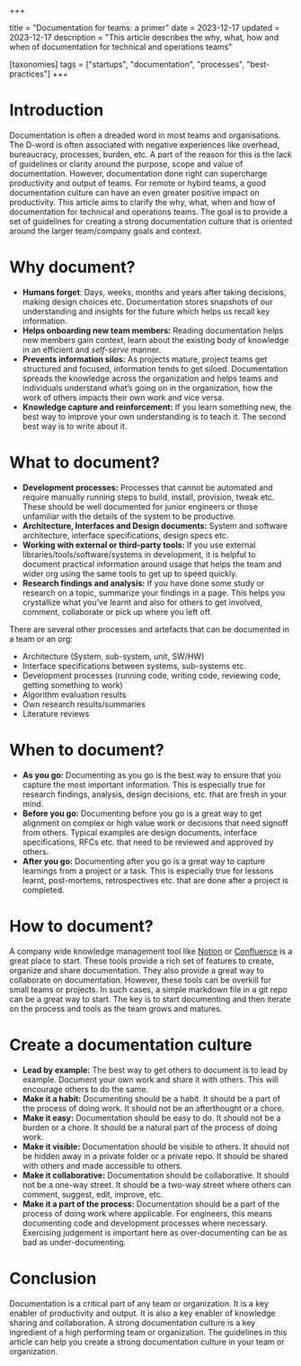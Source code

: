 +++

title = "Documentation for teams: a primer"
date = 2023-12-17
updated = 2023-12-17
description = "This article describes the why, what, how and when of documentation for technical and operations teams"

[taxonomies]
tags = ["startups", "documentation", "processes", "best-practices"]
+++

# Introduction

Documentation is often a dreaded word in most teams and organisations. The D-word is often associated with negative experiences like overhead, bureaucracy, processes, burden, etc. A part of the reason for this is the lack of guidelines or clarity around the purpose, scope and value of documentation. However, documentation done right can supercharge productivity and output of teams. For remote or hybird teams, a good documentation culture can have an even greater positive impact on productivity. This article aims to clarify the why, what, when and how of documentation for technical and operations teams. The goal is to provide a set of guidelines for creating a strong documentation culture that is oriented around the larger team/company goals and context.

# Why document?

* **Humans forget**: Days, weeks, months and years after taking decisions, making design choices etc. Documentation stores snapshots of our understanding and insights for the future which helps us recall key information.
* **Helps onboarding new team members:** Reading documentation helps new members gain context, learn about the existing body of knowledge in an efficient and *self-serve* manner.
* **Prevents information silos:** As projects mature, project teams get structured and focused, information tends to get siloed. Documentation spreads the knowledge across the organization and helps teams and individuals understand what’s going on in the organization, how the work of others impacts their own work and vice versa.
* **Knowledge capture and reinforcement:** If you learn something new, the best way to improve your own understanding is to teach it. The second best way is to write about it.

# What to document?

* **Development processes:** Processes that cannot be automated and require manually running steps to build, install, provision, tweak etc. These should be well documented for junior engineers or those unfamiliar with the details of the system to be productive.
* **Architecture, Interfaces and Design documents:** System and software architecture, interface specifications, design specs etc.
* **Working with external or third-party tools:** If you use external libraries/tools/software/systems in development, it is helpful to document practical information around usage that helps the team and wider org using the same tools to get up to speed quickly.
* **Research findings and analysis:** If you have done some study or research on a topic, summarize your findings in a page. This helps you crystallize what you’ve learnt and also for others to get involved, comment, collaborate or pick up where you left off.

There are several other processes and artefacts that can be documented in a team or an org:
* Architecture (System, sub-system, unit, SW/HW)
* Interface specifications between systems, sub-systems etc.
* Development processes (running code, writing code, reviewing code, getting something to work)
* Algorithm evaluation results
* Own research results/summaries
* Literature reviews

# When to document?

* **As you go:** Documenting as you go is the best way to ensure that you capture the most important information. This is especially true for research findings, analysis, design decisions, etc. that are fresh in your mind.
* **Before you go:** Documenting before you go is a great way to get alignment on complex or high value work or decisions that need signoff from others. Typical examples are design documents, interface specifications, RFCs etc. that need to be reviewed and approved by others.
* **After you go:** Documenting after you go is a great way to capture learnings from a project or a task. This is especially true for lessons learnt, post-mortems, retrospectives etc. that are done after a project is completed.


# How to document?

A company wide knowledge management tool like [Notion](https://www.notion.so/) or [Confluence](https://www.atlassian.com/software/confluence) is a great place to start. These tools provide a rich set of features to create, organize and share documentation. They also provide a great way to collaborate on documentation. However, these tools can be overkill for small teams or projects. In such cases, a simple markdown file in a git repo can be a great way to start. The key is to start documenting and then iterate on the process and tools as the team grows and matures.

# Create a documentation culture

* **Lead by example:** The best way to get others to document is to lead by example. Document your own work and share it with others. This will encourage others to do the same.
* **Make it a habit:** Documenting should be a habit. It should be a part of the process of doing work. It should not be an afterthought or a chore.
* **Make it easy:** Documentation should be easy to do. It should not be a burden or a chore. It should be a natural part of the process of doing work.
* **Make it visible:** Documentation should be visible to others. It should not be hidden away in a private folder or a private repo. It should be shared with others and made accessible to others.
* **Make it collaborative:** Documentation should be collaborative. It should not be a one-way street. It should be a two-way street where others can comment, suggest, edit, improve, etc.
* **Make it a part of the process:** Documentation should be a part of the process of doing work where applicable. For engineers, this means documenting code and development processes where necessary. Exercising judgement is important here as over-documenting can be as bad as under-documenting.

# Conclusion

Documentation is a critical part of any team or organization. It is a key enabler of productivity and output. It is also a key enabler of knowledge sharing and collaboration. A strong documentation culture is a key ingredient of a high performing team or organization. The guidelines in this article can help you create a strong documentation culture in your team or organization.
